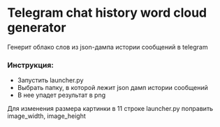 # Telegram chat history word cloud generator
Генерит облако слов из json-дампа истории сообщений в telegram

### Инструкция:
- Запустить launcher.py
- Выбрать папку, в которой лежит json дамп истории сообщений
- В нее упадет результат в png

Для изменения размера картинки в 11 строке launcher.py поправить image_width, image_height
